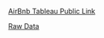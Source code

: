 [AirBnb Tableau Public Link](https://public.tableau.com/app/profile/alokranjan.in/viz/AirBnBProject_16794896824020/Dashboard1)    

  [Raw Data](https://www.kaggle.com/datasets/alexanderfreberg/airbnb-listings-2016-dataset)
